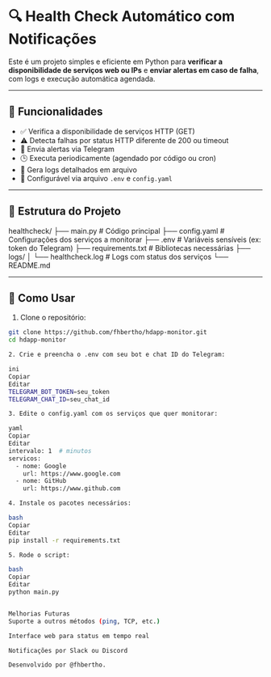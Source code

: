 # 🔍 Health Check Automático com Notificações

Este é um projeto simples e eficiente em Python para **verificar a disponibilidade de serviços web ou IPs** e **enviar alertas em caso de falha**, com logs e execução automática agendada.

---

## 🚀 Funcionalidades

- ✅ Verifica a disponibilidade de serviços HTTP (GET)
- ⚠️ Detecta falhas por status HTTP diferente de 200 ou timeout
- 📢 Envia alertas via Telegram
- 🕒 Executa periodicamente (agendado por código ou cron)
- 📜 Gera logs detalhados em arquivo
- 🔧 Configurável via arquivo `.env` e `config.yaml`

---

## 🧱 Estrutura do Projeto

healthcheck/
├── main.py # Código principal
├── config.yaml # Configurações dos serviços a monitorar
├── .env # Variáveis sensíveis (ex: token do Telegram)
├── requirements.txt # Bibliotecas necessárias
├── logs/
│ └── healthcheck.log # Logs com status dos serviços
└── README.md 


---

## 🚀 Como Usar

1. Clone o repositório:

```bash
git clone https://github.com/fhbertho/hdapp-monitor.git
cd hdapp-monitor

2. Crie e preencha o .env com seu bot e chat ID do Telegram:

ini
Copiar
Editar
TELEGRAM_BOT_TOKEN=seu_token
TELEGRAM_CHAT_ID=seu_chat_id

3. Edite o config.yaml com os serviços que quer monitorar:

yaml
Copiar
Editar
intervalo: 1  # minutos
servicos:
  - nome: Google
    url: https://www.google.com
  - nome: GitHub
    url: https://www.github.com

4. Instale os pacotes necessários:

bash
Copiar
Editar
pip install -r requirements.txt

5. Rode o script:

bash
Copiar
Editar
python main.py


Melhorias Futuras
Suporte a outros métodos (ping, TCP, etc.)

Interface web para status em tempo real

Notificações por Slack ou Discord

Desenvolvido por @fhbertho.
